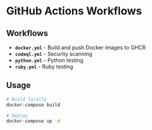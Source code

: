 # GitHub Actions Workflows

## Workflows

- **`docker.yml`** - Build and push Docker images to GHCR
- **`codeql.yml`** - Security scanning
- **`python.yml`** - Python testing
- **`ruby.yml`** - Ruby testing

## Usage

```bash
# Build locally
docker-compose build

# Deploy
docker-compose up -d
```
